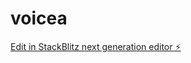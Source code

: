 # voicea

[Edit in StackBlitz next generation editor ⚡️](https://stackblitz.com/~/github.com/harshadak-30/voicea)
